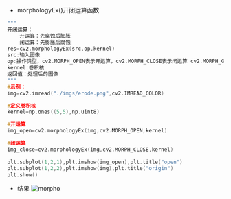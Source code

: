 - morphologyEx()开闭运算函数
```C
"""
开闭运算：
    开运算：先腐蚀后膨胀
    闭运算：先膨胀后腐蚀
res=cv2.morphologyEx(src,op,kernel)
src:输入图像
op:操作类型，cv2.MORPH_OPEN表示开运算，cv2.MORPH_CLOSE表示闭运算 cv2.MORPH_GRADIENT表示梯度计算 梯度=膨胀-腐蚀（减法操作 求轮廓）cv2.MORPH_TOPHAT表示礼帽操作(礼帽=原始图像-开运算 求毛刺) cv2.MORPH_BLACKHAT表示黑帽操作(闭运算-原始图像 求轮廓)
kernel:卷积核
返回值：处理后的图像
"""
#示例：
img=cv2.imread("./imgs/erode.png",cv2.IMREAD_COLOR)

#定义卷积核
kernel=np.ones((5,5),np.uint8)

#开运算
img_open=cv2.morphologyEx(img,cv2.MORPH_OPEN,kernel)

#闭运算
img_close=cv2.morphologyEx(img,cv2.MORPH_CLOSE,kernel)

plt.subplot(1,2,1),plt.imshow(img_open),plt.title("open")
plt.subplot(1,2,2),plt.imshow(img),plt.title("origin")
plt.show()
```
- 结果
![morpho](https://github.com/user-attachments/assets/c501b6f5-394f-4ac6-a3a1-50e59936af86)
